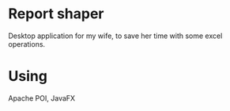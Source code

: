 # Report shaper

Desktop application for my wife, to save her time with some excel operations.

# Using

Apache POI, JavaFX
